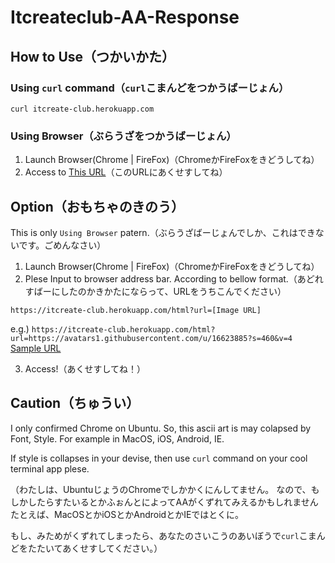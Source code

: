 # Itcreateclub-AA-Response
## How to Use（つかいかた）

### Using `curl` command（`curl`こまんどをつかうばーじょん）
```shell
curl itcreate-club.herokuapp.com
```

### Using Browser（ぶらうざをつかうばーじょん）
1. Launch Browser(Chrome | FireFox)（ChromeかFireFoxをきどうしてね）
2. Access to [This URL](http://itcreate-club.herokuapp.com/html)（このURLにあくせすしてね）

## Option（おもちゃのきのう）
This is only `Using Browser` patern.（ぶらうざばーじょんでしか、これはできないです。ごめんなさい）

1. Launch Browser(Chrome | FireFox)（ChromeかFireFoxをきどうしてね）
2. Plese Input to browser address bar. According to bellow format.（あどれすばーにしたのかきかたにならって、URLをうちこんでください）
```
https://itcreate-club.herokuapp.com/html?url=[Image URL]
```
e.g.) `https://itcreate-club.herokuapp.com/html?url=https://avatars1.githubusercontent.com/u/16623885?s=460&v=4`
[Sample URL](https://itcreate-club.herokuapp.com/html?url=https://avatars1.githubusercontent.com/u/16623885?s=460&v=4)

3. Access!（あくせすしてね！）

## Caution（ちゅうい）

I only confirmed Chrome on Ubuntu.
So, this ascii art is may colapsed by Font, Style. 
For example in MacOS, iOS, Android, IE.

If style is collapses in your devise, then use `curl` command on your cool terminal app plese.

（わたしは、UbuntuじょうのChromeでしかかくにんしてません。
なので、もしかしたらすたいるとかふぉんとによってAAがくずれてみえるかもしれません
たとえば、MacOSとかiOSとかAndroidとかIEではとくに。

もし、みためがくずれてしまったら、あなたのさいこうのあいぼうで`curl`こまんどをたたいてあくせすしてください。）
